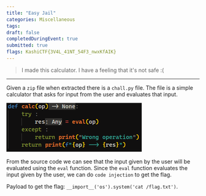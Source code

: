 ```yaml
---
title: "Easy Jail"
categories: Miscellaneous
tags: 
draft: false
completedDuringEvent: true
submitted: true
flags: KashiCTF{3V4L_41NT_54F3_nwxKfAIK}
---
```

> I made this calculator. I have a feeling that it's not safe :(

---

Given a `zip` file when extracted there is a `chall.py` file. The file is a simple calculator that asks for input from the user and evaluates that input.

![alt text](image.png)

From the source code we can see that the input given by the user will be evaluated using the `eval` function. Since the `eval` function evaluates the input given by the user, we can do `code injection` to get the flag.

Payload to get the flag: `__import__('os').system('cat /flag.txt')`.

